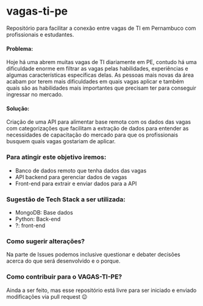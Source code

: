 # vagas-ti-pe
Repositório para facilitar a conexão entre vagas de TI em Pernambuco com profissionais e estudantes.

#### Problema:
Hoje há uma abrem muitas vagas de TI diariamente em PE, contudo há uma dificuldade enorme em filtrar as vagas pelas habilidades, experiências e algumas características específicas delas. As pessoas mais novas da área acabam por terem mais dificuldades em quais vagas aplicar e também quais são as habilidades mais importantes que precisam ter para conseguir ingressar no mercado.

#### Solução:
Criação de uma API para alimentar base remota com os dados das vagas com categorizações que facilitam a extração de dados para entender as necessidades de capacitação do mercado para que os profissionais busquem quais vagas gostariam de aplicar.


### Para atingir este objetivo iremos:
- Banco de dados remoto que tenha dados das vagas
- API backend para gerenciar dados de vagas
- Front-end para extrair e enviar dados para a API

### Sugestão de Tech Stack a ser utilizada:
- MongoDB: Base dados
- Python: Back-end
- ?: front-end

### Como sugerir alterações?
Na parte de Issues podemos inclusive questionar e debater decisões acerca do que será desenvolvido e o porque.
  
### Como contribuir para o VAGAS-TI-PE?

Ainda a ser feito, mas esse repositório está livre para ser iniciado e enviado modificações via pull request :wink:

